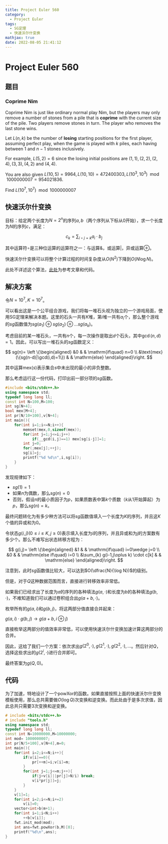 ```yaml
---
title: Project Euler 560
category:
  - Project Euler
tags:
  - SG定理
  - 快速沃尔什变换
mathjax: true
date: 2022-08-05 21:41:12
---
```


<escape><!-- more --></escape>

# Project Euler 560

## 题目

### Coprime Nim

Coprime Nim is just like ordinary normal play Nim, but the players may only remove a number of stones from a pile  that is **coprime** with the current size of the pile. Two players remove stones in turn. The player who removes the last stone wins.

Let $L(n, k)$ be the number of **losing** starting positions for the first player, assuming perfect play, when the game is played with $k$ piles, each having between $1$ and $n - 1$ stones inclusively.

For example, $L(5, 2) = 6$ since the losing initial positions are $(1, 1), (2, 2), (2, 4), (3, 3), (4, 2)$ and $(4, 4)$.

You are also given $L(10, 5) = 9964, L(10, 10) = 472400303, L(10^3, 10^3)  \mod 1 000 000 007 = 954021836$.

Find $L(10^7, 10^7) \mod 1 000 000 007$

## 快速沃尔什变换

目标：给定两个长度为$N=2^n$的序列$a,b$（两个序列从下标从$0$开始），求一个长度为$N$的序列$c$，满足：

$$c_k=\sum_{i \circ j=k} a_i\cdot b_j$$

其中运算符$\circ$是三种位运算的运算符之一：与运算$\&$，或运算$|$，异或运算$\oplus$。

快速沃尔什变换可以将整个计算过程的时间复杂度从$O(N^2)$下降到$O(N \log N)$。

此处不详述这个算法，[此处](https://zhuanlan.zhihu.com/p/65998145)为参考文章和代码。

## 解决方案

令$N=10^7,K=10^7$。

可以看出这是一个公平组合游戏，我们将每一堆石头视为独立的一个游戏局面，使用SG定理来解决本题。这里的石头一共有$K$堆，第$i$堆一共有$a_i$个，那么整个游戏的$sg$函数值为$sg(a_1)\oplus sg(a_2)\oplus\dots sg(a_k)$。

考虑目前的某一堆石头，一共有$n$个，每一次操作是取出$d$个石头，其中$\gcd(n,d)=1$。因此，可以写出一堆石头的$sg$函数定义：

$$
sg(n)=
\left \{\begin{aligned}
  &0 & & \mathrm{if\quad} n=0 \\
  &\text{mex}(\{sg(n-d)|\gcd(i,d)=1\}) & & \mathrm{else}
\end{aligned}\right.
$$

其中运算$\text{mex}(s)$表示集合$s$中未出现的最小的非负整数。

那么考虑运行这一份代码，打印出前一部分项的$sg$函数。

```C++
#include <bits/stdc++.h>
using namespace std;
typedef long long ll;
const int N=100,M=100;
int sg[N+4];
bool mex[M+4];
int pr[N/10+100],v[N+4];
int main(){
    for(int i=1;i<=N;i++){
        memset(mex,0,sizeof(mex));
        for(int j=1;j<=i;j++)
            if(__gcd(i,j)==1) mex[sg[i-j]]=1;
        int j=0;
        for(;mex[j];++j);
        sg[i]=j;
        printf("%d %d\n",i,sg[i]);
    }
}

```

发现规律如下：

- $sg(1)=1$
- 如果$n$为偶数，那么$sg(n)=0$
- 否则，假设$n$的最小质因子为$p$，如果质数表中第$k$个质数（$k$从$1$开始算起）为$p$，那么$sg(n)=k$。

最终问题转化为有多少种方法可以将$sg$函数值填入一个长度为$K$的序列，并且这$K$个值的异或和为$0$。

令状态$g(i,j)(0\le i\le K,j\ge 0)$表示填入长度为$i$的序列，并且异或和为$j$的方案数有多少个。那么不难写出状态转移方程为：

$$
g(i,j)=
\left \{\begin{aligned}
  &1  & & \mathrm{if\quad} i=0\wedge j=0 \\
  &0 & & \mathrm{else if\quad} i=0 \\
  &\sum_{k} g(i-1,j\oplus k) \cdot c[k] & & \mathrm{else}
\end{aligned}\right.
$$

注意到，此时$sg$函数值比较大，可以达到$O(\dfrac{N}{\log N})$的级别。

但是，对于$Q$这种数据范围而言，直接进行转移效率非常低。

如果我们已经求出了长度为$a$的序列的各种填法$g(a,\cdot)$和长度为$b$的各种填法$g(b,\cdot)$，不难知道我们可以通过卷积组合出$g(a+b,\cdot)$。

枚举所有的$g(a,i)$和$g(b,j)$，将这两部分值直接合并起来：

$g(a,i)\cdot g(b,j)\rightarrow g(a+b,i\oplus j)$

直接枚举这两部分的值效率非常低，可以使用快速沃尔什变换加速计算这两部分的合并。

因此，这给了我们一个方案：依次求出$g(2^0,\cdot),g(2^1,\cdot),g(2^2,\cdot),\dots$。然后针对$Q$，选择这些求出的$g(2^i,\cdot)$进行合并即可。

最终答案为$g(Q,0)$。

## 代码

为了加速，特地设计了一个powXor的函数。如果直接按照上面的快速沃尔什变换模板使用，那么总共需要做$O(\log Q)$次变换和逆变换。而此处由于是多次求值，因此总共只需要$3$次变换和逆变换。

```C++
# include <bits/stdc++.h>
# include "tools.h"
using namespace std;
typedef long long ll;
const int N=10000000,M=10000000;
int mod= 1000000007;
int pr[N/5+100],v[N+4],m=0;
int main(){
    for(int i=2;i<=N;i++){
        if(v[i]==0){
            pr[++m]=i;v[i]=m;
        }
        for(int j=1;j<=m;j++){
            if(j>v[i]||pr[j]>N/i) break;
            v[i*pr[j]]=j;
        }
    }
    v[1]=1;
    for(int i=2;i<=N;i+=2)
        v[i]=0;
    vector<int>b(m+1);
    for(int i=1;i<N;i++)
        ++b[v[i]];
    fwt.init_mod(mod);
    int ans=fwt.powXor(b,M)[0];
    printf("%d\n",ans);
}

```
